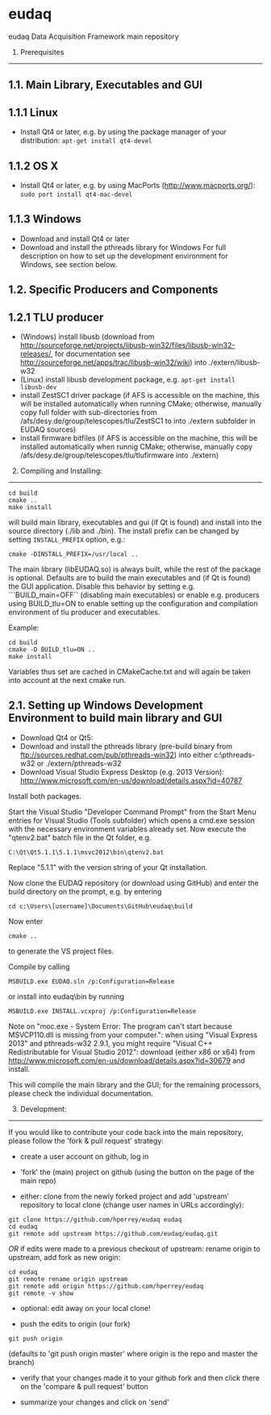 eudaq
=====

eudaq Data Acquisition Framework main repository

1. Prerequisites
----------------

1.1. Main Library, Executables and GUI
--------------------------------------

1.1.1 Linux
------------------
- Install Qt4 or later, e.g. by using the package manager of your distribution: ```apt-get install qt4-devel```

1.1.2 OS X
------------------
- Install Qt4 or later, e.g. by using MacPorts (http://www.macports.org/): ```sudo port install qt4-mac-devel```


1.1.3 Windows
------------------
- Download and install Qt4 or later
- Download and install the pthreads library for Windows
For full description on how to set up the development environment for Windows, see section below.


1.2. Specific Producers and Components
--------------------------------------

1.2.1 TLU producer
------------------
- (Windows) install libusb (download from http://sourceforge.net/projects/libusb-win32/files/libusb-win32-releases/, for documentation see http://sourceforge.net/apps/trac/libusb-win32/wiki) into ./extern/libusb-w32
- (Linux) install libusb development package, e.g. ```apt-get install libusb-dev```
- install ZestSC1 driver package (if AFS is accessible on the machine, this will be installed automatically when running CMake; otherwise, manually copy full folder with sub-directories from /afs/desy.de/group/telescopes/tlu/ZestSC1 to into ./extern subfolder in EUDAQ sources)
- install firmware bitfiles (if AFS is accessible on the machine, this will be installed automatically when runnig CMake; otherwise, manually copy /afs/desy.de/group/telescopes/tlu/tlufirmware into ./extern)


2. Compiling and Installing:
------------------------
```
cd build
cmake ..
make install
```

will build main library, executables and gui (if Qt is found) and install into the source directory (./lib and ./bin). The install prefix can be changed by setting ```INSTALL_PREFIX``` option, e.g.:

```
cmake -DINSTALL_PREFIX=/usr/local ..
```

The main library (libEUDAQ.so) is always built, while the rest of the
package is optional. Defaults are to build the main executables and
(if Qt is found) the GUI application. Disable this behavior by setting
e.g. ```BUILD_main=OFF`` (disabling main executables) or enable
e.g. producers using BUILD_tlu=ON to enable setting up the
configuration and compilation environment of tlu producer and
executables.

Example:
```
cd build
cmake -D BUILD_tlu=ON ..
make install
```
Variables thus set are cached in CMakeCache.txt and will again be taken into account at the next cmake run.


2.1. Setting up Windows Development Environment to build main library and GUI
-----------------------------------------------------------------------------
- Download Qt4 or Qt5:
- Download and install the pthreads library (pre-build binary from ftp://sources.redhat.com/pub/pthreads-win32) into either c:\pthreads-w32 or ./extern/pthreads-w32
- Download Visual Studio Express Desktop (e.g. 2013 Version): http://www.microsoft.com/en-us/download/details.aspx?id=40787

Install both packages.

Start the Visual Studio "Developer Command Prompt" from the Start Menu entries for Visual Studio (Tools subfolder) which opens a cmd.exe session with the necessary environment variables already set. Now execute the "qtenv2.bat" batch file in the Qt folder, e.g.
```
C:\Qt\Qt5.1.1\5.1.1\msvc2012\bin\qtenv2.bat
```
Replace "5.1.1" with the version string of your Qt installation.

Now clone the EUDAQ repository (or download using GitHub) and enter the build directory on the prompt, e.g. by entering
```
cd c:\Users\[username]\Documents\GitHub\eudaq\build
```
Now enter

```
cmake ..
```

to generate the VS project files.

Compile by calling

```
MSBUILD.exe EUDAQ.sln /p:Configuration=Release
```

or install into eudaq\bin by running

```
MSBUILD.exe INSTALL.vcxproj /p:Configuration=Release
```

Note on "moc.exe - System Error: The program can't start because MSVCP110.dll is missing from your computer.": when using "Visual Express 2013" and pthreads-w32 2.9.1, you might require "Visual C++ Redistributable for Visual Studio 2012": download (either x86 or x64) from http://www.microsoft.com/en-us/download/details.aspx?id=30679 and install.

This will compile the main library and the GUI; for the remaining processors, please check the individual documentation.

3. Development:
-----------

If you would like to contribute your code back into the main repository, please follow the 'fork & pull request' strategy:

* create a user account on github, log in
* 'fork' the (main) project on github (using the button on the page of the main repo)

* either: clone from the newly forked project and add 'upstream' repository to local clone (change user names in URLs accordingly):
```
git clone https://github.com/hperrey/eudaq eudaq
cd eudaq
git remote add upstream https://github.com/eudaq/eudaq.git
```
_OR_ if edits were made to a previous checkout of upstream: rename origin to upstream, add fork as new origin:
```
cd eudaq
git remote rename origin upstream
git remote add origin https://github.com/hperrey/eudaq
git remote -v show
```
* optional: edit away on your local clone!

* push the edits to origin (our fork)
```
git push origin
```
(defaults to 'git push origin master' where origin is the repo and master the branch)

* verify that your changes made it to your github fork and then click there on the 'compare & pull request' button

* summarize your changes and click on 'send' 
